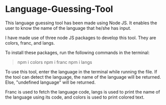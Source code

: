 # Language-Guessing-Tool
This language guessing tool has been made using Node JS. It enables the user to know the name of the language that he/she has input.

I have made use of three node JS packages to develop this tool. They are colors, franc, and langs.

To install these packages, run the following commands in the terminal: 

> npm i colors
> npm i franc
> npm i langs

To use this tool, enter the language in the terminal while running the file. If the tool can detect the language, the name of the language will be returned. Else, "undefined language" will be returned. 

Franc is used to fetch the language code, langs is used to print the name of the language using its code, and colors is used to print colored text.
